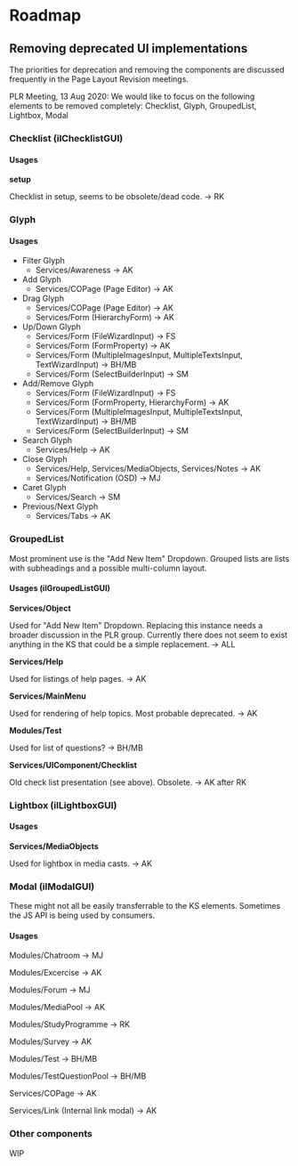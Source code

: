 # Roadmap

## Removing deprecated UI implementations

The priorities for deprecation and removing the components are discussed frequently in the Page Layout Revision meetings.

PLR Meeting, 13 Aug 2020: We would like to focus on the following elements to be removed completely: Checklist, Glyph, GroupedList, Lightbox, Modal

### Checklist (ilChecklistGUI)

#### Usages

**setup**

Checklist in setup, seems to be obsolete/dead code. -> RK

### Glyph

#### Usages

- Filter Glyph
  - Services/Awareness -> AK
- Add Glyph
  - Services/COPage (Page Editor) -> AK
- Drag Glyph
  - Services/COPage (Page Editor) -> AK
  - Services/Form (HierarchyForm) -> AK
- Up/Down Glyph
  - Services/Form (FileWizardInput) -> FS
  - Services/Form (FormProperty) -> AK
  - Services/Form (MultipleImagesInput, MultipleTextsInput, TextWizardInput) -> BH/MB
  - Services/Form (SelectBuilderInput) -> SM
- Add/Remove Glyph
  - Services/Form (FileWizardInput) -> FS
  - Services/Form (FormProperty, HierarchyForm) -> AK
  - Services/Form (MultipleImagesInput, MultipleTextsInput, TextWizardInput) -> BH/MB
  - Services/Form (SelectBuilderInput) -> SM
- Search Glyph
  - Services/Help -> AK
- Close Glyph
  - Services/Help, Services/MediaObjects, Services/Notes -> AK
  - Services/Notification (OSD) -> MJ
- Caret Glyph
  - Services/Search -> SM
- Previous/Next Glyph
  - Services/Tabs -> AK

### GroupedList

Most prominent use is the "Add New Item" Dropdown. Grouped lists are lists with subheadings and a possible multi-column layout.

#### Usages (ilGroupedListGUI)

**Services/Object**

Used for "Add New Item" Dropdown. Replacing this instance needs a broader discussion in the PLR group. Currently there does not seem to exist anything in the KS that could be a simple replacement. -> ALL

**Services/Help**

Used for listings of help pages. -> AK

**Services/MainMenu**

Used for rendering of help topics. Most probable deprecated. -> AK

**Modules/Test**

Used for list of questions? -> BH/MB

**Services/UIComponent/Checklist**

Old check list presentation (see above). Obsolete. -> AK after RK

### Lightbox (ilLightboxGUI)

#### Usages

**Services/MediaObjects**

Used for lightbox in media casts. -> AK

### Modal (ilModalGUI)

These might not all be easily transferrable to the KS elements. Sometimes the JS API is being used by consumers.

#### Usages

Modules/Chatroom -> MJ

Modules/Excercise -> AK

Modules/Forum -> MJ

Modules/MediaPool -> AK

Modules/StudyProgramme -> RK

Modules/Survey -> AK

Modules/Test -> BH/MB

Modules/TestQuestionPool -> BH/MB

Services/COPage -> AK

Services/Link (Internal link modal) -> AK

### Other components

WIP